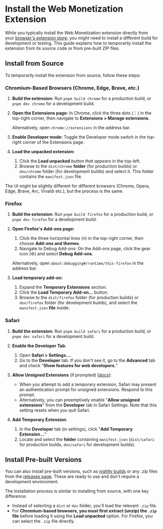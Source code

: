 # Install the Web Monetization Extension

While you typically install the Web Monetization extension directly from your [browser's extension store](<(https://webmonetization.org/supporters/get-started/#install-the-extension)>), you might need to install a different build for development or testing. This guide explains how to temporarily install the extension from its source code or from pre-built ZIP files.

## Install from Source

To temporarily install the extension from source, follow these steps:

### Chromium-Based Browsers (Chrome, Edge, Brave, etc.)

1. **Build the extension:** Run `pnpm build chrome` for a production build, or `pnpm dev chrome` for a development build.

1. **Open the Extensions page:**
   In Chrome, click the three dots (⋮) in the top-right corner, then navigate to **Extensions > Manage extensions**.

   Alternatively, open `chrome://extensions` in the address bar.

1. **Enable Developer mode:** Toggle the Developer mode switch in the top-right corner of the Extensions page.

1. **Load the unpacked extension:**
   1. Click the **Load unpacked** _button that appears_ in the top-left.
   1. Browse to the `dist/chrome` **folder** (for production builds) or `dev/chrome` folder (for development builds) and select it. This folder contains the `manifest.json` file.

The UI might be slightly different for different browsers (Chrome, Opera, Edge, Brave, Arc, Vivaldi etc.), but the process is the same.

### Firefox

1. **Build the extension:** Run `pnpm build firefox` for a production build, or `pnpm dev firefox` for a development build.

1. **Open Firefox's Add-ons page:**
   1. Click the three horizontal lines (≡) in the top-right corner, then choose **Add-ons and themes**.
   1. Navigate to Debug Add-ons: On the Add-ons page, click the gear icon (⚙️) and select **Debug Add-ons**.

   Alternatively, open `about:debugging#/runtime/this-firefox` in the address bar.

1. **Load temporary add-on:**
   1. Expand the **Temporary Extensions** section.
   1. Click the **Load Temporary Add-on...** button.
   1. Browse to the `dist/firefox` folder (for production builds) or `dev/firefox` folder (for development builds), and select the `manifest.json` **file** inside.

### Safari

1. **Build the extension:** Run `pnpm build safari` for a production build, or `pnpm dev safari` for a development build.

1. **Enable the Developer Tab**:
   1. Open **Safari > Settings...**.
   1. Go to the **Developer** tab. If you don't see it, go to the **Advanced** tab and check "**Show features for web developers.**"

1. **Allow Unsigned Extensions** (if prompted) [[docs](https://developer.apple.com/documentation/safariservices/running-your-safari-web-extension#Configure-Safari-in-macOS-to-run-unsigned-extensions)]:
   - When you attempt to add a temporary extension, Safari may present an authentication prompt for unsigned extensions. Respond to this prompt.
   - Alternatively, you can preemptively enable "**Allow unsigned extensions**" from the **Developer** tab in Safari Settings. Note that this setting resets when you quit Safari.

1. **Add Temporary Extension**:
   1. In the **Developer** tab (in settings), click "**Add Temporary Extension...**"
   1. Locate and select the **folder** containing `manifest.json` (`dist/safari` for production builds, `dev/safari` for development builds).

## Install Pre-built Versions

You can also install pre-built versions, such as [nightly builds](https://github.com/interledger/web-monetization-extension/releases/tag/nightly) or any .zip files from the [releases page](https://github.com/interledger/web-monetization-extension/releases). These are ready to use and don't require a development environment.

The installation process is similar to installing from source, with one key difference:

- Instead of selecting a `dist` or `dev` folder, you'll load the relevant `.zip` file.
- For **Chromium-based browsers, you must first extract (unzip) the `.zip` file** before loading it using the **Load unpacked** option. For Firefox, you can select the `.zip` file directly.
